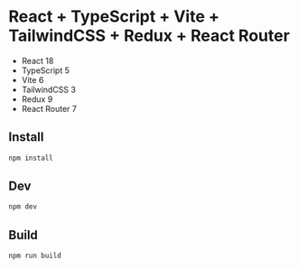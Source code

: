 # React + TypeScript + Vite + TailwindCSS + Redux + React Router

- React 18
- TypeScript 5
- Vite 6
- TailwindCSS 3
- Redux 9
- React Router 7

## Install

```bash
npm install
```

## Dev

```bash
npm dev
```


## Build

```bash
npm run build
```
